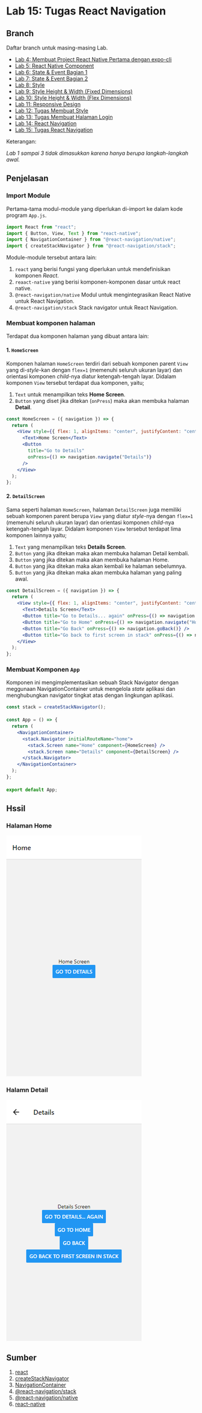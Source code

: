 # Lab 15: Tugas React Navigation

## Branch

Daftar branch untuk masing-masing Lab.

- [Lab 4: Membuat Project React Native Pertama dengan expo-cli](https://github.com/Abdurraziq/pengenalan-react-native/tree/Lab-4)
- [Lab 5: React Native Component](https://github.com/Abdurraziq/pengenalan-react-native/tree/Lab-5)
- [Lab 6: State & Event Bagian 1](https://github.com/Abdurraziq/pengenalan-react-native/tree/Lab-6)
- [Lab 7: State & Event Bagian 2](https://github.com/Abdurraziq/pengenalan-react-native/tree/Lab-7)
- [Lab 8: Style](https://github.com/Abdurraziq/pengenalan-react-native/tree/Lab-8)
- [Lab 9: Style Height & Width (Fixed Dimensions)](https://github.com/Abdurraziq/pengenalan-react-native/tree/Lab-9)
- [Lab 10: Style Height & Width (Flex Dimensions)](https://github.com/Abdurraziq/pengenalan-react-native/tree/Lab-10)
- [Lab 11: Responsive Design](https://github.com/Abdurraziq/pengenalan-react-native/tree/Lab-11)
- [Lab 12: Tugas Membuat Style](https://github.com/Abdurraziq/pengenalan-react-native/tree/Lab-12_Tugas-membuat-style-)
- [Lab 13: Tugas Membuat Halaman Login](https://github.com/Abdurraziq/pengenalan-react-native/tree/Lab-13_Membuat-Halaman-Login)
- [Lab 14: React Navigation](https://github.com/Abdurraziq/pengenalan-react-native/tree/Lab-14)
- [Lab 15: Tugas React Navigation](https://github.com/Abdurraziq/pengenalan-react-native/tree/Lab-15_Tugas-3)

Keterangan:

*Lab 1 sampai 3 tidak dimasukkan karena hanya berupa langkah-langkah awal.*

## Penjelasan

### Import Module

Pertama-tama modul-module yang diperlukan di-import ke dalam kode program `App.js`.

```js
import React from "react";
import { Button, View, Text } from "react-native";
import { NavigationContainer } from "@react-navigation/native";
import { createStackNavigator } from "@react-navigation/stack";

```

Module-module tersebut antara lain:

1. `react` yang berisi fungsi yang diperlukan untuk mendefinisikan komponen *React*.
2. `reaact-native` yang berisi komponen-komponen dasar untuk react native.
3. `@react-navigation/native` Modul untuk mengintegrasikan React Native untuk React Navigation.
4. `@react-navigation/stack` Stack navigator untuk React Navigation.

### Membuat komponen halaman

Terdapat dua komponen halaman yang dibuat antara lain:

#### 1. `HomeScreen`

Komponen halaman `HomeScreen` terdiri dari sebuah komponen parent `View` yang di-*style*-kan dengan `flex=1` (memenuhi seluruh ukuran layar) dan orientasi komponen *child*-nya diatur ketengah-tengah layar. Didalam komponen `View` tersebut terdapat dua komponen, yaitu;

1. `Text` untuk menampilkan teks **Home Screen**.
2. `Button` yang diset jika ditekan (`onPress`) maka akan membuka halaman **Detail**.

```jsx
const HomeScreen = ({ navigation }) => {
  return (
    <View style={{ flex: 1, alignItems: "center", justifyContent: "center" }}>
      <Text>Home Screen</Text>
      <Button
        title="Go to Details"
        onPress={() => navigation.navigate("Details")}
      />
    </View>
  );
};
```

#### 2. `DetailScreen`

Sama seperti halaman `HomeScreen`, halaman `DetailScreen` juga memiliki sebuah komponen parent berupa `View` yang diatur *style*-nya dengan `flex=1` (memenuhi seluruh ukuran layar) dan orientasi komponen *child*-nya ketengah-tengah layar. Didalam komponen `View` tersebut terdapat lima komponen lainnya yaitu;

1. `Text` yang menampilkan teks **Details Screen**.
2. `Button` yang jika ditekan maka akan membuka halaman Detail kembali.
3. `Button` yang jika ditekan maka akan membuka halaman Home.
4. `Button` yang jika ditekan maka akan kembali ke halaman sebelumnya.
5. `Button` yang jika ditekan maka akan membuka halaman yang paling awal.

```jsx
const DetailScreen = ({ navigation }) => {
  return (
    <View style={{ flex: 1, alignItems: "center", justifyContent: "center" }}>
      <Text>Details Screen</Text>
      <Button title="Go to Details... again" onPress={() => navigation.push("Details")} />
      <Button title="Go to Home" onPress={() => navigation.navigate("Home")} />
      <Button title="Go Back" onPress={() => navigation.goBack()} />
      <Button title="Go back to first screen in stack" onPress={() => navigation.popToTop()} />
    </View>
  );
};
```

### Membuat Komponen `App`

Komponen ini mengimplementasikan sebuah Stack Navigator dengan meggunaan NavigationContainer untuk mengelola *state* aplikasi dan menghubungkan navigator tingkat atas dengan lingkungan aplikasi.

```jsx
const stack = createStackNavigator();

const App = () => {
  return (
    <NavigationContainer>
      <stack.Navigator initialRouteName="home">
        <stack.Screen name="Home" component={HomeScreen} />
        <stack.Screen name="Details" component={DetailScreen} />
      </stack.Navigator>
    </NavigationContainer>
  );
};

export default App;
```

## Hssil

### Halaman Home

![Screenshoot](docs/img/screencapture1.png)

### Halamn Detail

![Screenhoot](docs/img/screencapture2.png)

## Sumber

1. [react](https://www.npmjs.com/package/react)
2. [createStackNavigator](https://reactnavigation.org/docs/stack-navigator/)
3. [NavigationContainer](https://reactnavigation.org/docs/navigation-container/)
4. [@react-navigation/stack](https://www.npmjs.com/package/@react-navigation/stack)
5. [@react-navigation/native](https://www.npmjs.com/package/@react-navigation/native)
6. [react-native](https://www.npmjs.com/package/react-native)

